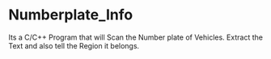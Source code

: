 # Numberplate_Info
Its a C/C++ Program that will Scan the Number plate of Vehicles. Extract the Text and also tell the Region it belongs. 
